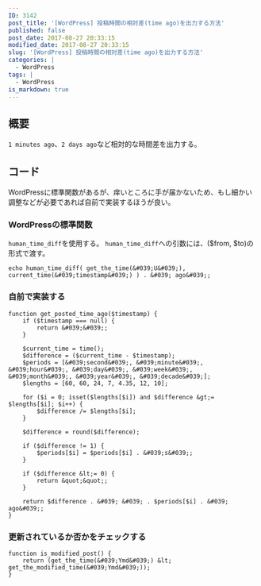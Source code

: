 ```yaml
---
ID: 3142
post_title: '[WordPress] 投稿時間の相対差(time ago)を出力する方法'
published: false
post_date: 2017-08-27 20:33:15
modified_date: 2017-08-27 20:33:15
slug: '[WordPress] 投稿時間の相対差(time ago)を出力する方法'
categories: |
  - WordPress
tags: |
  - WordPress
is_markdown: true
---
```

## 概要

`1 minutes ago`、`2 days ago`など相対的な時間差を出力する。

## コード

WordPressに標準関数があるが、痒いところに手が届かないため、もし細かい調整などが必要であれば自前で実装するほうが良い。

### WordPressの標準関数

`human_time_diff`を使用する。
`human_time_diff`への引数には、($from, $to)の形式で渡す。

```language-php
echo human_time_diff( get_the_time(&#039;U&#039;), current_time(&#039;timestamp&#039;) ) . &#039; ago&#039;;
```


### 自前で実装する

```language-php
function get_posted_time_ago($timestamp) {
    if ($timestamp === null) {
        return &#039;&#039;;
    }

    $current_time = time();
    $difference = ($current_time - $timestamp);
    $periods = [&#039;second&#039;, &#039;minute&#039;, &#039;hour&#039;, &#039;day&#039;, &#039;week&#039;, &#039;month&#039;, &#039;year&#039;, &#039;decade&#039;];
    $lengths = [60, 60, 24, 7, 4.35, 12, 10];

    for ($i = 0; isset($lengths[$i]) and $difference &gt;= $lengths[$i]; $i++) {
        $difference /= $lengths[$i];
    }

    $difference = round($difference);

    if ($difference != 1) {
        $periods[$i] = $periods[$i] . &#039;s&#039;;
    }

    if ($difference &lt;= 0) {
        return &quot;&quot;;
    }

    return $difference . &#039; &#039; . $periods[$i] . &#039; ago&#039;;
}
```

### 更新されているか否かをチェックする

```language-php
function is_modified_post() {
    return (get_the_time(&#039;Ymd&#039;) &lt; get_the_modified_time(&#039;Ymd&#039;));
}
```